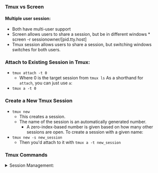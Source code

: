 
### Tmux vs Screen
#### Multiple user session:
* Both have multi-user support
* Screen allows users to share a session, but be in different windows
      * screen -r sessionowner/[pid.tty.host]
* Tmux session allows users to share a session, but switching windows switches for both users.

### Attach to Existing Session in Tmux:
* `tmux attach -t 0`
    * Where 0 is the target session from `tmux ls`
As a shorthand for `attach`, you can just use `a`:
* `tmux a -t 0`

### Create a New Tmux Session
* `tmux new`
    * This creates a session. 
    * The name of the session is an automatically generated number.
        * A zero-index-based number is given based on how many other sessions are open.
To create a session with a given name:
* `tmux new -s new_session`
    * Then you'd attach to it with `tmux a -t new_session`

### Tmux Commands
<details>
<summary> Session Management:</summary>


* `tmux new-session`: Create a new session.

* `tmux attach-session`: Attach to an existing session.

* `tmux switch-client`: Switch to a different client in a session.

* `tmux list-sessions`: List existing sessions.

* `tmux detach-client`: Detach the current client from the session.

* `tmux kill-session`: Terminate a session.

* `tmux has-session`: Check if a session exists.



### Window Management: 


* `tmux new-window`: Create a new window.

* `tmux select-window`: Switch to a specific window.

* `tmux last-window`: Switch to the previously used window.

* `tmux next-window`: Switch to the next window.

* `tmux previous-window`: Switch to the previous window.

* `tmux list-windows`: List existing windows.

* `tmux kill-window`: Close the current window.



### Pane Management: 


* `tmux split-window`: Split the current pane into two vertical panes.

* `tmux split-window -h`: Split the current pane into two horizontal panes.

* `tmux swap-pane -[UDLR]`: Swap panes with the specified direction (Up, Down, Left, Right).

* `tmux select-pane -[UDLR]`: Select the pane in the specified direction.

* `tmux select-pane -t <pane-number>`: Select a specific pane by number.

* `tmux resize-pane -[UDLR] <size>`: Resize the current pane in the specified direction by size.

* `tmux kill-pane`: Close the current pane.



### Miscellaneous Commands:


* `tmux list-keys`: List all keybindings.

* `tmux list-commands`: List all commands.

* `tmux info`: Display information about the current session, window, or pane.

* `tmux source-file <file>`: Load a configuration file.



### Session, Window, and Pane Indexing:


* `tmux choose-session`: Interactively choose a session.

* `tmux choose-window`: Interactively choose a window.

* `tmux choose-pane`: Interactively choose a pane.

* `tmux switch-client -t <target-client>`: Switch to a specific client (session or window).


### Copy Mode (for copying text):


* `tmux copy-mode`: Enter copy mode.

* `tmux send-keys` -X copy-selection: Copy selected text to the clipboard.

</details>



